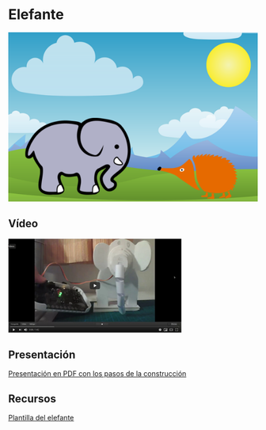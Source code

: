 # Elefante
![Elefante](https://github.com/lobotic/Proyectitos/blob/master/Echidna/Elefante/elefante.png)

## Vídeo
[![Video en Youtube](https://github.com/lobotic/Proyectitos/blob/master/Echidna/Elefante/youtube.png)](https://youtu.be/907YVs2AwuM)

## Presentación
[Presentación en PDF con los pasos de la construcción](https://github.com/lobotic/Proyectitos/blob/master/Echidna/Elefante/ElefantePresentacion.pdf)

## Recursos
[Plantilla del elefante](https://github.com/lobotic/Proyectitos/blob/master/Echidna/Elefante/elefante.pdf)
